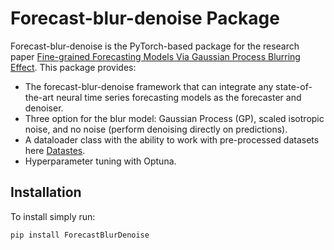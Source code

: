 # Forecast-blur-denoise Package
Forecast-blur-denoise is the PyTorch-based package for the research paper [Fine-grained Forecasting Models Via Gaussian Process Blurring Effect](https://arxiv.org/pdf/2312.14280.pdf). This package provides:

- The forecast-blur-denoise framework that can integrate any state-of-the-art neural time series forecasting models as the forecaster and denoiser.
- Three option for the blur model: Gaussian Process (GP), scaled isotropic noise, and no noise (perform denoising directly on predictions).
- A dataloader class with the ability to work with pre-processed datasets here [Datastes](https://drive.google.com/drive/folders/1-uElnzmuCFA8aShs_O9Nlf1qyM-g90mm).
- Hyperparameter tuning with Optuna.

## Installation

To install simply run:

```commandline
pip install ForecastBlurDenoise
```

